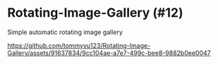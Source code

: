 # Rotating-Image-Gallery (#12)
Simple automatic rotating image gallery


https://github.com/tommyvu123/Rotating-Image-Gallery/assets/91637834/9cc104ae-a7e7-499c-bee8-9882b0ee0047

